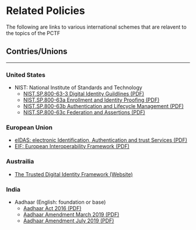 # Related Policies

The following are links to various international schemes that are relavent to the topics of the PCTF

## Contries/Unions
---

### United States

* NIST: National Institute of Standards and Technology
  * <a href="docs/RelatedPolicies/NIST.SP.800-63-3.pdf">NIST.SP.800-63-3 Digital Identity Guildlines (PDF)</a>
  * <a href="docs/RelatedPolicies/NIST.SP.800-63a.pdf">NIST.SP.800-63a Enrollment and Identity Proofing (PDF)</a>
  * <a href="docs/RelatedPolicies/NIST.SP.800-63b.pdf">NIST.SP.800-63b Authentication and Lifecycle Management (PDF)</a>
  * <a href="docs/RelatedPolicies/NIST.SP.800-63c.pdf">NIST.SP.800-63c Federation and Assertions (PDF)</a>

### European Union

* <a href="docs/RelatedPolicies/eIDAS.pdf">eIDAS: electronic Identification, Authentication and trust Services (PDF)</a>
* <a href="docs/RelatedPolicies/eif.pdf">EIF: European Interoperability Framework  (PDF)</a>

### Austrailia

* <a href="https://www.dta.gov.au/our-projects/digital-identity/trusted-digital-identity-framework/framework-documents">The Trusted Digital Identity Framework (Website)</a>

### India

* Aadhaar (English: foundation or base)
  * <a href="docs/RelatedPolicies/aadhaar_act_2016.pdf">Aadhaar Act 2016 (PDF)</a>
  * <a href="docs/RelatedPolicies/aadhaar_amendment_ordinance.pdf">Aadhaar Amendment March 2019 (PDF)</a>
  * <a href="docs/RelatedPolicies/aadhaar_amendment_act_2019.pdf">Aadhaar Amendment July 2019 (PDF)</a>
  


